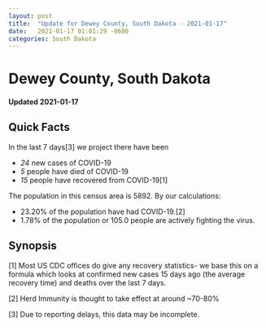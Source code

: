 ```yaml
---
layout: post
title:  "Update for Dewey County, South Dakota - 2021-01-17"
date:   2021-01-17 01:01:29 -0600
categories: South Dakota
---
```


# Dewey County, South Dakota
#### Updated 2021-01-17

## Quick Facts

In the last 7 days[3] we project there have been
- *24* new cases of COVID-19
- *5* people have died of COVID-19
- *15* people have recovered from COVID-19[1]

The population in this census area is 5892. By our calculations:
- 23.20% of the population have had COVID-19.[2]
- 1.78% of the population or 105.0 people are actively fighting the virus.

## Synopsis




[1] Most US CDC offices do give any recovery statistics- we base this on a formula which looks at confirmed new cases
15 days ago (the average recovery time) and deaths over the last 7 days.

[2] Herd Immunity is thought to take effect at around ~70-80%

[3] Due to reporting delays, this data may be incomplete.
 
    